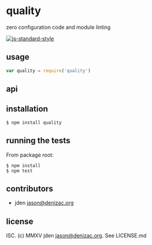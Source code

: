 # quality
zero configuration code and module linting

[![js-standard-style](https://cdn.rawgit.com/feross/standard/master/badge.svg)](https://github.com/feross/standard)


## usage
```js
var quality = require('quality')
```


## api


## installation

    $ npm install quality


## running the tests

From package root:

    $ npm install
    $ npm test


## contributors

- jden <jason@denizac.org>


## license

ISC. (c) MMXV jden <jason@denizac.org>. See LICENSE.md
